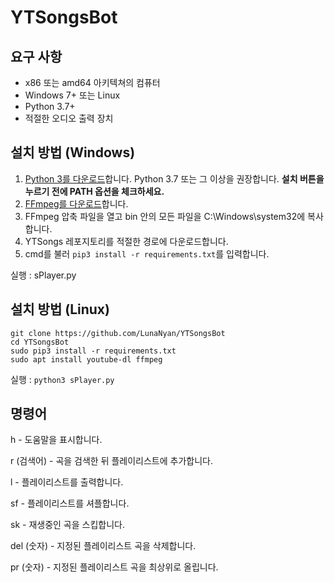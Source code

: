# YTSongsBot

## 요구 사항
- x86 또는 amd64 아키텍쳐의 컴퓨터
- Windows 7+ 또는 Linux
- Python 3.7+
- 적절한 오디오 출력 장치

## 설치 방법 (Windows)
1. [Python 3를 다운로드](https://www.python.org/downloads/)합니다. Python 3.7 또는 그 이상을 권장합니다. **설치 버튼을 누르기 전에 PATH 옵션을 체크하세요.**
2. [FFmpeg를 다운로드](https://ffmpeg.zeranoe.com/builds/)합니다.
3. FFmpeg 압축 파일을 열고 bin 안의 모든 파일을 C:\Windows\system32에 복사합니다.
4. YTSongs 레포지토리를 적절한 경로에 다운로드합니다.
5. cmd를 불러 `pip3 install -r requirements.txt`를 입력합니다.

실행 : sPlayer.py

## 설치 방법 (Linux)
```
git clone https://github.com/LunaNyan/YTSongsBot
cd YTSongsBot
sudo pip3 install -r requirements.txt
sudo apt install youtube-dl ffmpeg
```

실행 : `python3 sPlayer.py`

## 명령어
h - 도움말을 표시합니다.

r (검색어) - 곡을 검색한 뒤 플레이리스트에 추가합니다.

l - 플레이리스트를 출력합니다.

sf - 플레이리스트를 셔플합니다.

sk - 재생중인 곡을 스킵합니다.

del (숫자) - 지정된 플레이리스트 곡을 삭제합니다.

pr (숫자) - 지정된 플레이리스트 곡을 최상위로 올립니다.
